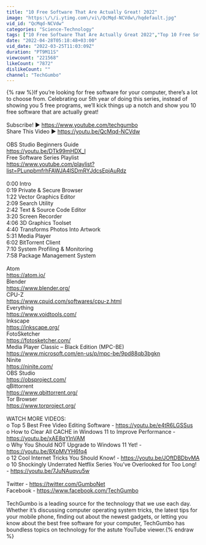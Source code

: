 ```yaml
---
title: "10 Free Software That Are Actually Great! 2022"
image: "https:\/\/i.ytimg.com\/vi\/QcMqd-NCVdw\/hqdefault.jpg"
vid_id: "QcMqd-NCVdw"
categories: "Science-Technology"
tags: ["10 Free Software That Are Actually Great 2022","Top 10 Free Software","10 Free Software Programs"]
date: "2022-04-28T05:18:48+03:00"
vid_date: "2022-03-25T11:03:09Z"
duration: "PT9M11S"
viewcount: "221568"
likeCount: "7872"
dislikeCount: ""
channel: "TechGumbo"
---
```

{% raw %}If you’re looking for free software for your computer, there’s a lot to choose from. Celebrating our 5th year of doing this series, instead of showing you 5 free programs, we’ll kick things up a notch and show you 10 free software that are actually great!<br /><br />Subscribe! ▶ <a rel="nofollow" target="blank" href="https://www.youtube.com/techgumbo">https://www.youtube.com/techgumbo</a><br />Share This Video ▶ <a rel="nofollow" target="blank" href="https://youtu.be/QcMqd-NCVdw">https://youtu.be/QcMqd-NCVdw</a><br /><br />OBS Studio Beginners Guide<br /><a rel="nofollow" target="blank" href="https://youtu.be/DTk99mHDX_I">https://youtu.be/DTk99mHDX_I</a><br />Free Software Series Playlist<br /><a rel="nofollow" target="blank" href="https://www.youtube.com/playlist?list=PLunpbmfrhFAWJA4lSDmRYJdcsEpjAuRdz">https://www.youtube.com/playlist?list=PLunpbmfrhFAWJA4lSDmRYJdcsEpjAuRdz</a><br /><br />0:00 Intro<br />0:19 Private &amp; Secure Browser<br />1:22 Vector Graphics Editor<br />2:09 Search Utility<br />2:42 Text &amp; Source Code Editor<br />3:20 Screen Recorder<br />4:06 3D Graphics Toolset<br />4:40 Transforms Photos Into Artwork<br />5:31 Media Player<br />6:02 BitTorrent Client<br />7:10 System Profiling &amp; Monitoring<br />7:58 Package Management System<br /><br />Atom<br /><a rel="nofollow" target="blank" href="https://atom.io/">https://atom.io/</a><br />Blender<br /><a rel="nofollow" target="blank" href="https://www.blender.org/">https://www.blender.org/</a><br />CPU-Z<br /><a rel="nofollow" target="blank" href="https://www.cpuid.com/softwares/cpu-z.html">https://www.cpuid.com/softwares/cpu-z.html</a><br />Everything<br /><a rel="nofollow" target="blank" href="https://www.voidtools.com/">https://www.voidtools.com/</a><br />Inkscape<br /><a rel="nofollow" target="blank" href="https://inkscape.org/">https://inkscape.org/</a><br />FotoSketcher<br /><a rel="nofollow" target="blank" href="https://fotosketcher.com/">https://fotosketcher.com/</a><br />Media Player Classic – Black Edition (MPC-BE)<br /><a rel="nofollow" target="blank" href="https://www.microsoft.com/en-us/p/mpc-be/9pd88qb3bgkn">https://www.microsoft.com/en-us/p/mpc-be/9pd88qb3bgkn</a><br />Ninite<br /><a rel="nofollow" target="blank" href="https://ninite.com/">https://ninite.com/</a><br />OBS Studio<br /><a rel="nofollow" target="blank" href="https://obsproject.com/">https://obsproject.com/</a><br />qBittorrent<br /><a rel="nofollow" target="blank" href="https://www.qbittorrent.org/">https://www.qbittorrent.org/</a><br />Tor Browser<br /><a rel="nofollow" target="blank" href="https://www.torproject.org/">https://www.torproject.org/</a><br /><br />WATCH MORE VIDEOS:<br />o Top 5 Best Free Video Editing Software - <a rel="nofollow" target="blank" href="https://youtu.be/e4tR6LGSSus">https://youtu.be/e4tR6LGSSus</a><br />o How to Clear All CACHE in Windows 11 to Improve Performance - <a rel="nofollow" target="blank" href="https://youtu.be/xAE8qYlnVAM">https://youtu.be/xAE8qYlnVAM</a><br />o Why You Should NOT Upgrade to Windows 11 Yet! - <a rel="nofollow" target="blank" href="https://youtu.be/8XpMVYH6fq4">https://youtu.be/8XpMVYH6fq4</a><br />o 12 Cool Internet Tricks You Should Know! - <a rel="nofollow" target="blank" href="https://youtu.be/JOftDBDbvMA">https://youtu.be/JOftDBDbvMA</a><br />o 10 Shockingly Underrated Netflix Series You’ve Overlooked for Too Long! - <a rel="nofollow" target="blank" href="https://youtu.be/7JuNAuqvu5w">https://youtu.be/7JuNAuqvu5w</a><br /><br />Twitter - <a rel="nofollow" target="blank" href="https://twitter.com/GumboNet">https://twitter.com/GumboNet</a><br />Facebook - <a rel="nofollow" target="blank" href="https://www.facebook.com/TechGumbo">https://www.facebook.com/TechGumbo</a><br /><br />TechGumbo is a leading source for the technology that we use each day. Whether it’s discussing computer operating system tricks, the latest tips for your mobile phone, finding out about the newest gadgets, or letting you know about the best free software for your computer, TechGumbo has boundless topics on technology for the astute YouTube viewer.{% endraw %}
